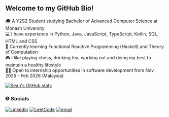 ## Welcome to my GitHub Bio!
🎓 A Y2S2 Student studying Bachelor of Advanced Computer Science at Monash University <br/>
💻 I have experience in Python, Java, JavaScript, TypeScript, Kotlin, SQL, HTML and CSS <br/>
📓 Currently learning Functional Reactive Programming (Haskell) and Theory of Computation <br/>
🎮 I like playing chess, drinking tea, working out and doing my best to maintain a healthy lifestyle <br/>
👨‍💻 Open to internship opportunities in software development from Nov 2025 - Feb 2026 (Malaysia) <br/>

[![Sean's GitHub stats](https://github-readme-stats.vercel.app/api?username=scyxcarrot&theme=tokyonight)](https://github.com/anuraghazra/github-readme-stats)


### 🌐 Socials
[![LinkedIn](https://img.shields.io/badge/LinkedIn-%230077B5.svg?logo=linkedin&logoColor=white)](https://www.linkedin.com/in/sean-cheah-yi-xuan-25aa6333b/) [![LeetCode](https://img.shields.io/badge/LeetCode-%23FFA116.svg?logo=leetcode&logoColor=white)](https://leetcode.com/u/scyxcarrot/) [![email](https://img.shields.io/badge/Email-D14836?logo=gmail&logoColor=white)](mailto:seancheahyixuan@gmail.com) 

